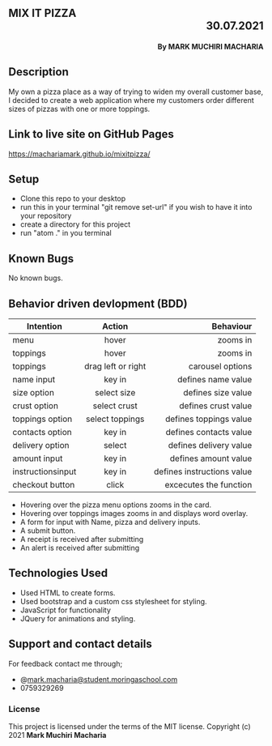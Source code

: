 ## MIX IT PIZZA    <div dir="rtl">30.07.2021</div>
#### <div dir="rtl">By **MARK MUCHIRI MACHARIA**</div>

## Description
My own a pizza place as a way of trying to widen my overall customer base, I decided to create a web application where my customers order different sizes of pizzas with one or more toppings.
## Link to live site on GitHub Pages
https://machariamark.github.io/mixitpizza/
## Setup
* Clone this repo to your desktop
* run this in your terminal "git remove set-url" if you wish to have it into your repository
* create a directory for this project
* run "atom ." in you terminal
## Known Bugs
No known bugs.
## Behavior driven devlopment (BDD)
| Intention        | Action               | Behaviour                   |
| ---------------- |:--------------------:| ---------------------------:|
| menu             |hover                 | zooms in                    |
| toppings         |hover                 | zooms in                    |
| toppings         |drag left or right    | carousel options            |
| name input       |key in                | defines name value          |
| size option      |select size           | defines size value          |
| crust option     |select crust          | defines crust value         |
| toppings option  |select toppings       | defines toppings value      |
| contacts option  |key in                | defines contacts value      |
| delivery option  |select                | defines delivery value      |
| amount input     |key in                | defines amount value        |
| instructionsinput|key in                | defines instructions value  |
| checkout button  |click                 | excecutes the function      |
* Hovering over the pizza menu options zooms in the card.
* Hovering over toppings images zooms in and displays word overlay.
* A form for input with Name, pizza and delivery inputs.
* A submit button.
* A receipt is received after submitting
* An alert is received after submitting
## Technologies Used
* Used HTML to create forms. 
* Used bootstrap and a custom css stylesheet for styling. 
* JavaScript for functionality 
* JQuery for animations and styling.
## Support and contact details
For feedback contact me through;
* @mark.macharia@student.moringaschool.com
* 0759329269
### License
This project is licensed under the terms of the MIT license.
Copyright (c) 2021 **Mark Muchiri Macharia**